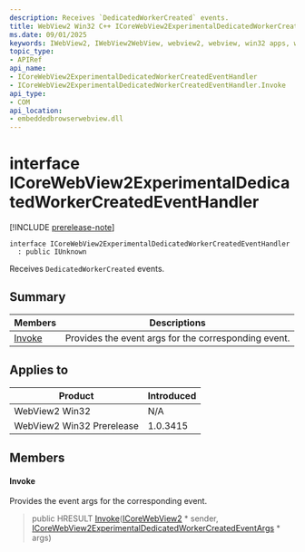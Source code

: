 ```yaml
---
description: Receives `DedicatedWorkerCreated` events.
title: WebView2 Win32 C++ ICoreWebView2ExperimentalDedicatedWorkerCreatedEventHandler
ms.date: 09/01/2025
keywords: IWebView2, IWebView2WebView, webview2, webview, win32 apps, win32, edge, ICoreWebView2, ICoreWebView2Controller, browser control, edge html, ICoreWebView2ExperimentalDedicatedWorkerCreatedEventHandler
topic_type: 
- APIRef
api_name:
- ICoreWebView2ExperimentalDedicatedWorkerCreatedEventHandler
- ICoreWebView2ExperimentalDedicatedWorkerCreatedEventHandler.Invoke
api_type:
- COM
api_location:
- embeddedbrowserwebview.dll
---
```


# interface ICoreWebView2ExperimentalDedicatedWorkerCreatedEventHandler

[!INCLUDE [prerelease-note](../includes/prerelease-note.md)]

```
interface ICoreWebView2ExperimentalDedicatedWorkerCreatedEventHandler
  : public IUnknown
```

Receives `DedicatedWorkerCreated` events.

## Summary

 Members                        | Descriptions
--------------------------------|---------------------------------------------
[Invoke](#invoke) | Provides the event args for the corresponding event.

## Applies to

Product                         | Introduced
--------------------------------|---------------------------------------------
WebView2 Win32            |    N/A
WebView2 Win32 Prerelease |    1.0.3415

## Members

#### Invoke

Provides the event args for the corresponding event.

> public HRESULT [Invoke](#invoke)([ICoreWebView2](icorewebview2.md#icorewebview2) * sender, [ICoreWebView2ExperimentalDedicatedWorkerCreatedEventArgs](icorewebview2experimentaldedicatedworkercreatedeventargs.md#icorewebview2experimentaldedicatedworkercreatedeventargs) * args)

